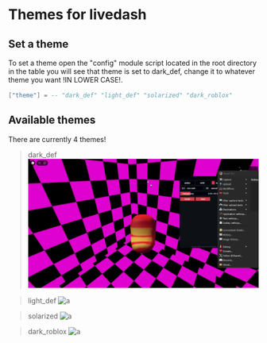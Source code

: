 # Themes for livedash

## Set a theme

To set a theme open the "config" module script located in the root directory
in the table you will see that theme is set to dark_def, change it to whatever theme you want
!IN LOWER CASE!.

``` lua
["theme"] = -- "dark_def" "light_def" "solarized" "dark_roblox"
``` 

## Available themes
There are currently 4 themes!

> dark_def ![a](/videos/darkdefault-ct.gif)

> light_def ![a](/videos/lightdefault-ct.gif)

> solarized ![a](/videos/solarized-ct.gif)

> dark_roblox ![a](/videos/robloxdark-ct.gif)
